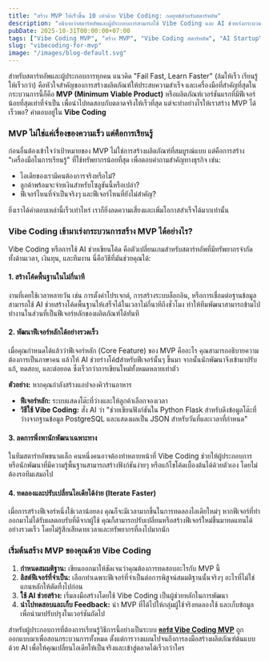 ```yaml
---
title: "สร้าง MVP ให้เร็วขึ้น 10 เท่าด้วย Vibe Coding: กลยุทธ์สำหรับสตาร์ทอัพ"
description: "อธิบายว่าสตาร์ทอัพและผู้ประกอบการสามารถใช้ Vibe Coding และ AI ช่วยเร่งกระบวนการพัฒนา MVP (Minimum Viable Product) ได้อย่างไร เพื่อทดสอบไอเดียและเข้าสู่ตลาดได้เร็วขึ้น"
pubDate: 2025-10-31T00:00:00+07:00
tags: ["Vibe Coding MVP", "สร้าง MVP", "Vibe Coding สตาร์ทอัพ", "AI Startup", "Minimum Viable Product"]
slug: "vibecoding-for-mvp"
image: "/images/blog-default.svg"
---
```


สำหรับสตาร์ทอัพและผู้ประกอบการทุกคน แนวคิด "Fail Fast, Learn Faster" (ล้มให้เร็ว เรียนรู้ให้เร็วกว่า) คือหัวใจสำคัญของการสร้างผลิตภัณฑ์ให้ประสบความสำเร็จ และเครื่องมือที่สำคัญที่สุดในกระบวนการนี้ก็คือ **MVP (Minimum Viable Product)** หรือผลิตภัณฑ์เวอร์ชันแรกที่มีฟีเจอร์น้อยที่สุดเท่าที่จำเป็น เพื่อนำไปทดสอบกับตลาดจริงให้เร็วที่สุด แต่จะทำอย่างไรให้เราสร้าง MVP ได้เร็วพอ? คำตอบอยู่ใน **Vibe Coding**

### MVP ไม่ใช่แค่เรื่องของความเร็ว แต่คือการเรียนรู้

ก่อนอื่นต้องเข้าใจว่าเป้าหมายของ MVP ไม่ใช่การสร้างผลิตภัณฑ์ที่สมบูรณ์แบบ แต่คือการสร้าง "เครื่องมือในการเรียนรู้" ที่ใช้ทรัพยากรน้อยที่สุด เพื่อตอบคำถามสำคัญทางธุรกิจ เช่น:
- ไอเดียของเรามีคนต้องการจริงหรือไม่?
- ลูกค้าพร้อมจะจ่ายเงินสำหรับโซลูชันนี้หรือเปล่า?
- ฟีเจอร์ไหนที่จำเป็นจริงๆ และฟีเจอร์ไหนที่ยังไม่สำคัญ?

ยิ่งเราได้คำตอบเหล่านี้เร็วเท่าไหร่ เราก็ยิ่งลดความเสี่ยงและเพิ่มโอกาสสำเร็จได้มากเท่านั้น

### Vibe Coding เข้ามาเร่งกระบวนการสร้าง MVP ได้อย่างไร?

Vibe Coding หรือการใช้ AI ช่วยเขียนโค้ด คือตัวเปลี่ยนเกมสำหรับสตาร์ทอัพที่มีทรัพยากรจำกัด ทั้งด้านเวลา, เงินทุน, และทีมงาน นี่คือวิธีที่มันช่วยคุณได้:

#### 1. สร้างโค้ดพื้นฐานในไม่กี่นาที
งานที่เคยใช้เวลาหลายวัน เช่น การตั้งค่าโปรเจกต์, การสร้างระบบล็อกอิน, หรือการเชื่อมต่อฐานข้อมูล สามารถใช้ AI ช่วยสร้างโค้ดพื้นฐานให้เสร็จได้ในเวลาไม่กี่นาทีถึงชั่วโมง ทำให้ทีมพัฒนาสามารถข้ามไปทำงานในส่วนที่เป็นฟีเจอร์หลักของผลิตภัณฑ์ได้ทันที

#### 2. พัฒนาฟีเจอร์หลักได้อย่างรวดเร็ว
เมื่อคุณกำหนดได้แล้วว่าฟีเจอร์หลัก (Core Feature) ของ MVP คืออะไร คุณสามารถอธิบายความต้องการเป็นภาษาคน แล้วให้ AI ช่วยร่างโค้dสำหรับฟีเจอร์นั้นๆ ขึ้นมา จากนั้นนักพัฒนาจึงเข้ามาปรับแก้, ทดสอบ, และต่อยอด ซึ่งเร็วกว่าการเขียนใหม่ทั้งหมดหลายเท่าตัว

**ตัวอย่าง:** หากคุณกำลังสร้างแอปจองคิวร้านอาหาร
- **ฟีเจอร์หลัก:** ระบบแสดงโต๊ะที่ว่างและให้ลูกค้าเลือกจองเวลา
- **วิธีใช้ Vibe Coding:** สั่ง AI ว่า "ช่วยเขียนฟังก์ชันใน Python Flask สำหรับดึงข้อมูลโต๊ะที่ว่างจากฐานข้อมูล PostgreSQL และแสดงผลเป็น JSON สำหรับวันที่และเวลาที่กำหนด"

#### 3. ลดการพึ่งพานักพัฒนาเฉพาะทาง
ในทีมสตาร์ทอัพขนาดเล็ก คนหนึ่งคนอาจต้องทำหลายหน้าที่ Vibe Coding ช่วยให้ผู้ประกอบการหรือนักพัฒนาที่มีความรู้พื้นฐานสามารถสร้างฟังก์ชันง่ายๆ หรือแก้ไขโค้ดเบื้องต้นได้ด้วยตัวเอง โดยไม่ต้องรอทีมเสมอไป

#### 4. ทดลองและปรับเปลี่ยนไอเดียได้ง่าย (Iterate Faster)
เมื่อการสร้างฟีเจอร์หนึ่งใช้เวลาน้อยลง คุณก็จะมีเวลามากขึ้นในการทดลองไอเดียใหม่ๆ หากฟีเจอร์ที่ทำออกมาไม่ได้รับผลตอบรับที่ดีจากผู้ใช้ คุณก็สามารถปรับเปลี่ยนหรือสร้างฟีเจอร์ใหม่ขึ้นมาทดแทนได้อย่างรวดเร็ว โดยไม่รู้สึกเสียดายเวลาและทรัพยากรที่ลงไปมากนัก

### เริ่มต้นสร้าง MVP ของคุณด้วย Vibe Coding

1.  **กำหนดสมมติฐาน:** เขียนออกมาให้ชัดเจนว่าคุณต้องการทดสอบอะไรกับ MVP นี้
2.  **ลิสต์ฟีเจอร์ที่จำเป็น:** เลือกทำเฉพาะฟีเจอร์ที่จำเป็นต่อการพิสูจน์สมมติฐานนั้นจริงๆ อะไรที่ไม่ใช่แกนหลักให้ตัดทิ้งไปก่อน
3.  **ใช้ AI ช่วยสร้าง:** เริ่มลงมือสร้างโดยใช้ Vibe Coding เป็นผู้ช่วยหลักในการพัฒนา
4.  **นำไปทดสอบและเก็บ Feedback:** นำ MVP ที่ได้ไปให้กลุ่มผู้ใช้จริงทดลองใช้ และเก็บข้อมูลเพื่อนำมาปรับปรุงในเวอร์ชันถัดไป

สำหรับผู้ประกอบการที่ต้องการเรียนรู้วิธีการนี้อย่างเป็นระบบ **[คอร์ส Vibe Coding MVP](https://www.aiunlockinnovations.com/vibe-coding-mvp)** ถูกออกแบบมาเพื่อสอนกระบวนการทั้งหมด ตั้งแต่การวางแผนไปจนถึงการลงมือสร้างผลิตภัณฑ์ต้นแบบด้วย AI เพื่อให้คุณเปลี่ยนไอเดียให้เป็นจริงและเข้าสู่ตลาดได้เร็วกว่าใคร
